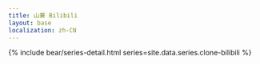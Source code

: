 ```yaml
---
title: 山寨 Bilibili
layout: base
localization: zh-CN
---
```


{% include bear/series-detail.html
    series=site.data.series.clone-bilibili
%}